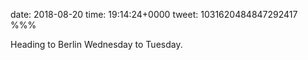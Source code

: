 date: 2018-08-20
time: 19:14:24+0000
tweet: 1031620484847292417
%%%

Heading to Berlin Wednesday to Tuesday.
